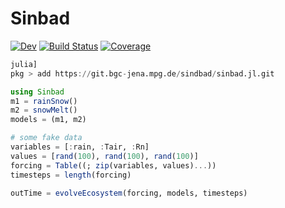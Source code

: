 # Sinbad

[![Dev](https://img.shields.io/badge/docs-dev-blue.svg)](https://lalonso.gitlab.io/Sindbad.jl/dev)
[![Build Status](https://git.bgc-jena.mpg.de/sindbad/sinbad.jl/badges/main/pipeline.svg)](https://git.bgc-jena.mpg.de/sindbad/sinbad.jl/pipelines)
[![Coverage](https://git.bgc-jena.mpg.de/sindbad/sinbad.jl/badges/main/coverage.svg)](https://git.bgc-jena.mpg.de/sindbad/sinbad.jl/commits/main)

```julia
julia]
pkg > add https://git.bgc-jena.mpg.de/sindbad/sinbad.jl.git
```

```julia
using Sinbad
m1 = rainSnow()
m2 = snowMelt()
models = (m1, m2)

# some fake data
variables = [:rain, :Tair, :Rn]
values = [rand(100), rand(100), rand(100)]
forcing = Table((; zip(variables, values)...))
timesteps = length(forcing)

outTime = evolveEcosystem(forcing, models, timesteps)
```
